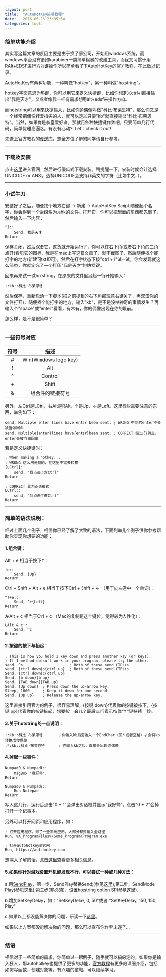 ```yaml
---
layout: post
title:  "AutoHotKey简明教程"
date:   2016-06-23 23:35:54
categories: tools
---
```


### 简单功能介绍

其实写这篇文章的原因主要是由于换了家公司，开始用windows系统，而windows平台没有诸如karabiner一类简单粗暴的改建工具，而我又习惯于用RAlt+EDSF进行方向键操作所以简单看了下AutoHotKey的官方教程，在此做以记录。

AutoHotKey有两种功能，一种叫做"hotkey"，另一种叫做"hotstring"。

hotkey字面意思为热键，你可以用它来定义快捷键，比如你想定义ctrl+i直接输出"我是天才"，又或者像我一样有需求想用alt+edsf来操作方向。

而hotstring可以用来快捷输入，比如你的偶像叫做"科比·布莱恩特"，那么你又是一个经常把偶像挂着指尖的人，就可以定义只要"kb"就直接输出"科比·布莱恩特"。当然，如果你是拳皇爱好者，那就用各种快捷键作弊吧，只要简单几行代码，简单优雅高逼格。有没有心动?! Let's check it out!

先送上官方教程的[传送门](https://autohotkey.com/docs/Tutorial.htm)，想全方位了解的同学请自行参考。

---
### 下载及安装

点击[这里](https://autohotkey.com)进入官网，然后进行傻瓜式下载安装。稍提醒一下，安装时候会让选择UNICODE or ANSI，选择UNICODE会支持非英文的字符（比如中文..）。

---

### 小试牛刀

安装好了之后，随便找个地方右键 -> 新建 -> AutoHotKey Script 随便起个名字，你会得到一个后缀名为.ahk的文件。打开它，你可以把里面的东西都先删了，然后输入一下内容：

	^i::
		Send, 我是天才
	Return

保存关闭，然后双击它，这货就开始运行了，你可以在右下角(或者右下角的三角点开)看见它的图标，我是在mac上写这篇文章了，就不截图了。然后随便找个能打字的地方(新建可txt即可)，然后在打字状态下按"ctrl + i"试一试，你会发现就这么简单，你就定义了一个打印"我是天才"的快捷键。

回来再来试一试hotstring，在原来的文件里另起一行开始输入：

	::kb::科比·布莱恩特
	
然后保存，重新启动一下脚本(把之前提到的右下角那玩意右键关了，再双击你的文件打开)，随便找个能打字的地方，输入"kb"，是不是没啥神奇的事情发生？再输入个"space"或"enter"看看，有木有，你的偶像出现在你的眼前。

怎么样，是不是很简单？

---

### 一些符号对应

|符号|描述|
|:-:|:-:|
|#|Win(Windows logo key)|
|!|Alt|
|^|Control|
|+|Shift|
|&|组合件的链接符号|

另外，左Ctrl是LCtrl，右Alt是RAlt，↑是Up，←是Left。这里有些需要注意的东西，举例如下：

	send, Multiple enter lines have enter been sent. ; WRONG 中间的enter不会被当做回车
	send, Multiple{enter}lines have{enter}been sent. ; CORRECT 经过{}转意，enter会被当做回车
	
若是定义快捷键时：
	
	; When making a hotkey... 
	; WRONG 这么用是错的，在这里不需要转意
	{LCtrl}::
		send, "我点击了左Ctrl"
	Return

	; CORRECT 此为正确形式
	LCtrl::
		send, "我点击了做Ctrl"
	Return

---

### 简单的语法说明：

经过上面几个例子，相信你已经了解了大致的语法，下面列举几个例子供你参考帮助你实现你想要的功能：

#### 1.组合键：
	
Alt + e 相当于按下↑：

	!e::
		Send, {Up}
	Return
	
Ctrl + Shift + Alt + e 相当于按下Ctrl + Shift + ← （用于向左选中一个单词）：

	^!+e::
		Send, ^+{Left}
	Return
	
左Alt + c 相当于Ctrl + c （Mac的复制是这个键位，觉得较为人性化）：

	LAlt & c::
		Send, ^c
	Return
	
#### 2.按键的按下与抬起：

	; This is how you hold 1 key down and press another key (or keys).
	; If 1 method doesn't work in your program, please try the other.
	send, ^s                     ; Both of these send CTRL+s
	send, {ctrl down}s{ctrl up}  ; Both of these send CTRL+s
	Send, {ctrl down}c{ctrl up}
	Send, {b down}{b up}
	Send, {TAB down}{TAB up}
	Send, {Up down}  ; Press down the up-arrow key.
	Sleep, 1000      ; Keep it down for one second.
	Send, {Up up}    ; Release the up-arrow key.
	
这里直接引用官方的例子，很容易理解，{按键 down}代表你的按键被按下，{按键 up}代表你的按键抬起，想要按一会儿？最后三行表示按住"↑"键持续一秒。

#### 3.关于hotstring的一点说明：

	::kb::科比·布莱恩特		；你输入kb后要输入一个EndChar（回车或者空格）才会将kb转换成你偶像
	:*:kb::科比·布莱恩特		; 你输入kb之后，直接会出现你偶像

#### 4.掉起一些事件：

	Numpad0 & Numpad1::
		MsgBox "我好帅".
	Return

	Numpad0 & Numpad2::
		Run Notepad
	Return

写入这几行，运行后点击"0 + 1"会弹出对话框并显示"我好帅"，点击"0 + 2"会掉打开一个记事本。

另外可以打开网页和应用程序，如：

	; 打开应用程序，除了一些系统应用，大部分都要输入全路径
	Run, %A_ProgramFiles%\Some_Program\Program.exe

	; 打开autohotkey的官网
	Run, https://autohotkey.com
	
想深入了解的话，点击[这里](https://autohotkey.com/docs/commands/Run.htm)查看更多相关信息。

#### 5.如果你针对游戏设置开机键发现不行，可以尝试一种或几种方法：

a.用[SendPlay](https://autohotkey.com/docs/commands/Send.htm#SendPlayDetail)，第一步，SendPlay替换Send;(参见[这里](https://autohotkey.com/docs/commands/Send.htm)),第二步，SendMode Play(参见[这里](https://autohotkey.com/docs/commands/SendMode.htm));第三步(非必须)，设置hotstring option SP(参见[这里](https://autohotkey.com/docs/Hotstrings.htm#SendMode)).

b.增加SetKeyDelay，如："SetKeyDelay, 0, 50"或者 "SetKeyDelay, 150, 150, Play"

c.如果以上都没能解决你的问题，研读一下[这里](https://autohotkey.com/docs/commands/ControlSend.htm)。

如果以上方案都没能解决你的问题，那么可以宣布你作弊未遂了...

---

### 结语

相信对于一些简单的需求，你简单过一眼例子，随手就可以搞的定的。如果你是输入狂人，那autohotkey也提供了更多的功能，[官方教程](https://autohotkey.com/docs/Tutorial.htm)有更多的详细介绍，包括如何写函数，创建对象等，有兴趣的童鞋，可以继续学习。